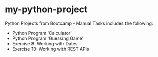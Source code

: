 # my-python-project
Python Projects from Bootcamp - Manual Tasks
includes the following:
- Python Program 'Calculator'
- Python Program 'Guessing Game'
- Exercise 8: Working with Dates
- Exercise 10: Working with REST APIs
